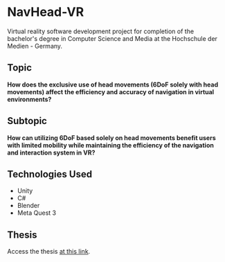 # NavHead-VR
Virtual reality software development project for completion of the bachelor's degree in Computer Science and Media at the Hochschule der Medien - Germany.

## Topic  
**How does the exclusive use of head movements (6DoF solely with head movements) affect the efficiency and accuracy of navigation in virtual environments?**  

## Subtopic  
**How can utilizing 6DoF based solely on head movements benefit users with limited mobility while maintaining the efficiency of the navigation and interaction system in VR?**  

## Technologies Used  
- Unity  
- C#  
- Blender  
- Meta Quest 3  

## Thesis
Access the thesis [at this link](https://docs.google.com/document/d/1XVo6foyedVBhJ3IcgSOLbBKXEcaCrMYBKirKcbfMZSA/edit?usp=sharing).


